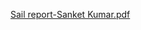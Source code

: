 [Sail report-Sanket Kumar.pdf](https://github.com/user-attachments/files/16741678/Sail.report-Sanket.Kumar.pdf)
